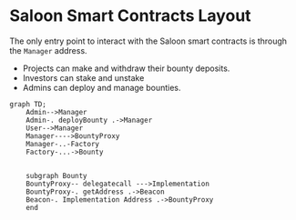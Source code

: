 # Saloon Smart Contracts Layout

The only entry point to interact with the Saloon smart contracts is through the `Manager` address.

- Projects can make and withdraw their bounty deposits.
- Investors can stake and unstake
- Admins can deploy and manage bounties.

```mermaid
graph TD;
    Admin-->Manager
    Admin-. deployBounty .->Manager
    User-->Manager
    Manager---->BountyProxy
    Manager-..-Factory
    Factory-...->Bounty


    subgraph Bounty
    BountyProxy-- delegatecall --->Implementation
    BountyProxy-. getAddress .->Beacon
    Beacon-. Implementation Address .->BountyProxy
    end

```
